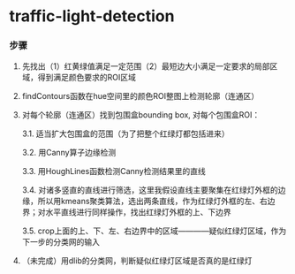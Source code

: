 # traffic-light-detection

### 步骤

1. 先找出（1）红黄绿值满足一定范围（2）最短边大小满足一定要求的局部区域，得到满足颜色要求的ROI区域

2. findContours函数在hue空间里的颜色ROI整图上检测轮廓（连通区）

3. 对每个轮廓（连通区）找到包围盒bounding box, 对每个包围盒ROI：
    
    3.1. 适当扩大包围盒的范围（为了把整个红绿灯都包括进来）
    
    3.2. 用Canny算子边缘检测
    
    3.3. 用HoughLines函数检测Canny检测结果里的直线
    
    3.4. 对诸多竖直的直线进行筛选，这里我假设直线主要聚集在红绿灯外框的边缘，所以用kmeans聚类算法，选出两条直线，作为红绿灯外框的左、右边界；对水平直线进行同样操作，找出红绿灯外框的上、下边界
    
    3.5. crop上面的上、下、左、右边界中的区域————疑似红绿灯区域，作为下一步的分类网的输入

4. （未完成）用dlib的分类网，判断疑似红绿灯区域是否真的是红绿灯
